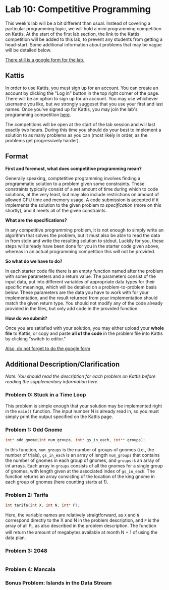 # Lab 10: Competitive Programming

This week's lab will be a bit different than usual. Instead of covering a particular programming topic, we will hold a mini programming competition on Kattis. At the start of the first lab section, the link to the Kattis competition will be added to this lab, to prevent any students from getting a head-start. Some additional information about problems that may be vague will be detailed below.

[There still is a google form for the lab.](https://goo.gl/forms/xFww0uoxlLswh4Kp1)

## Kattis

In order to use Kattis, you must sign up for an account. You can create an account by clicking the "Log in" button in the top right corner of the page. There will be an option to sign up for an account. You may use whichever username you like, but we strongly suggeset that you use your first and last names. Once you've signed up for Kattis, you may join the lab's programming competition [here](https://uri.kattis.com).

The competitions will be open at the start of the lab session and will last exactly two hours. During this time you should do your best to implement a solution to as many problems as you can (most likely in order, as the problems get progressively harder).

## Format

**First and foremost, what does competitive programming mean?**

Generally speaking, comptetitive programming involves finding a programmatic solution to a problem given some constraints. These constraints typically consist of a set amount of time during which to code solutions, at the very least, but may also include restrictions on amount of allowed CPU time and memory usage. A code submission is accepted if it implements the solution to the given problem *to specification* (more on this shortly), and it meets all of the given constraints.

**What are the specifications?**

In any competitive programming problem, it is not enough to simply write an algorithm that solves the problem, but it must also be able to read the data in from stdin and write the resulting solution to stdout. Luckily for you, these steps will already have been done for you in the starter code given above, whereas in an actual programming competition this will not be provided.

**So what do we have to do?**

In each starter code file there is an empty function named after the problem with some parameters and a return value. The parameters consist of the input data, put into different variables of appropriate data types for their specific meanings, which will be detailed on a problem-to-problem basis below. These parameters are the data you have to work with for your implementation, and the result returned from your implementation should match the given return type. You should not modify any of the code already provided in the files, but only add code in the provided function.

**How do we submit?**

Once you are satisfied with your solution, you may either upload your **whole file** to Kattis, or copy and paste **all of the code** in the problem file into Kattis by clicking "switch to editor." 

[Also, do not forget to do the google form](https://goo.gl/forms/xFww0uoxlLswh4Kp1)

## Additional Description/Clarification 

*Note: You should read the description for each problem on Kattis before reading the supplementary information here.*

### Problem 0: Stuck in a Time Loop

This problem is simple enough that your solution may be implemented right in the `main()` function. The input number N is already read in, so you must simply print the output specified on the Kattis page.

### Problem 1: Odd Gnome

```C++
int* odd_gnome(int num_groups, int* gs_in_each, int** groups);
```

In this function, `num_groups` is the number of groups of gnomes (i.e., the number of trials), `gs_in_each` is an array of length `num_groups` that contains the number of gnomes in each group of gnomes, and `groups` is an array of int arrays. Each array in `groups` consists of all the gnomes for a single group of gnomes, with length given at the associated index of `gs_in_each`. The function returns an array consisting of the location of the king gnome in each group of gnomes (here counting starts at 1).

### Problem 2: Tarifa

```C++
int tarifa(int X, int N, int* P);
```

Here, the variable names are relatively straigtforward, as `X` and `N` correspond directly to the X and N in the problem description, and `P` is the array of all P<sub>i</sub>, as also described in the problem description. The function will return the amount of megabytes available at month N + 1 of using the data plan.

### Problem 3: 2048

```C++

```

### Problem 4: Mancala



### Bonus Problem: Islands in the Data Stream


